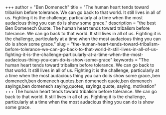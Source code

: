 +++
author = "Ben Domenech"
title = "The human heart tends toward tribalism before tolerance. We can go back to that world. It still lives in all of us. Fighting it is the challenge, particularly at a time when the most audacious thing you can do is show some grace."
description = "the best Ben Domenech Quote: The human heart tends toward tribalism before tolerance. We can go back to that world. It still lives in all of us. Fighting it is the challenge, particularly at a time when the most audacious thing you can do is show some grace."
slug = "the-human-heart-tends-toward-tribalism-before-tolerance-we-can-go-back-to-that-world-it-still-lives-in-all-of-us-fighting-it-is-the-challenge-particularly-at-a-time-when-the-most-audacious-thing-you-can-do-is-show-some-grace"
keywords = "The human heart tends toward tribalism before tolerance. We can go back to that world. It still lives in all of us. Fighting it is the challenge, particularly at a time when the most audacious thing you can do is show some grace.,ben domenech,ben domenech quotes,ben domenech quote,ben domenech sayings,ben domenech saying,quotes, sayings,quote, saying, motivation"
+++
The human heart tends toward tribalism before tolerance. We can go back to that world. It still lives in all of us. Fighting it is the challenge, particularly at a time when the most audacious thing you can do is show some grace.
